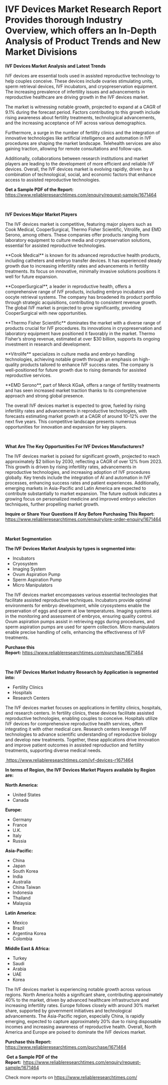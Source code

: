 <p><h1>IVF Devices Market Research Report Provides thorough Industry Overview, which offers an In-Depth Analysis of Product Trends and New Market Divisions</h1></p><p><strong>IVF Devices Market Analysis and Latest Trends</strong></p>
<p><p>IVF devices are essential tools used in assisted reproductive technology to help couples conceive. These devices include ovaries stimulating units, sperm retrieval devices, IVF incubators, and cryopreservation equipment. The increasing prevalence of infertility issues and advancements in reproductive healthcare are driving growth in the IVF devices market. </p><p>The market is witnessing notable growth, projected to expand at a CAGR of 9.1% during the forecast period. Factors contributing to this growth include rising awareness about fertility treatments, technological advancements, and the increasing acceptance of IVF across various demographics. </p><p>Furthermore, a surge in the number of fertility clinics and the integration of innovative technologies like artificial intelligence and automation in IVF procedures are shaping the market landscape. Telehealth services are also gaining traction, allowing for remote consultations and follow-ups. </p><p>Additionally, collaborations between research institutions and market players are leading to the development of more efficient and reliable IVF devices. Overall, the IVF devices market is evolving rapidly, driven by a combination of technological, social, and economic factors that enhance access to assisted reproductive technologies.</p></p>
<p><strong>Get a Sample PDF of the Report:&nbsp;</strong> <a href="https://www.reliableresearchtimes.com/enquiry/request-sample/1671464?utm_campaign=2624&utm_medium=2&utm_source=Github&utm_content=ia&utm_term=04032025&utm_id=ivf-devices">https://www.reliableresearchtimes.com/enquiry/request-sample/1671464</a></p>
<p>&nbsp;</p>
<p><strong>IVF Devices Major Market Players</strong></p>
<p><p>The IVF devices market is competitive, featuring major players such as Cook Medical, CooperSurgical, Thermo Fisher Scientific, Vitrolife, and EMD Serono, among others. These companies offer products ranging from laboratory equipment to culture media and cryopreservation solutions, essential for assisted reproductive technologies.</p><p>**Cook Medical** is known for its advanced reproductive health products, including catheters and embryo transfer devices. It has experienced steady growth due to increasing infertility rates and advancements in fertility treatments. Its focus on innovative, minimally invasive solutions positions it well for future expansion.</p><p>**CooperSurgical**, a leader in reproductive health, offers a comprehensive range of IVF products, including embryo incubators and oocyte retrieval systems. The company has broadened its product portfolio through strategic acquisitions, contributing to consistent revenue growth. The global IVF market is projected to grow significantly, providing CooperSurgical with new opportunities.</p><p>**Thermo Fisher Scientific** dominates the market with a diverse range of products crucial for IVF procedures. Its innovations in cryopreservation and laboratory equipment have positioned it favorably in the market. Thermo Fisher’s strong revenue, estimated at over $30 billion, supports its ongoing investment in research and development.</p><p>**Vitrolife** specializes in culture media and embryo handling technologies, achieving notable growth through an emphasis on high-quality products tailored to enhance IVF success rates. The company is well-positioned for future growth due to rising demands for assisted reproductive services.</p><p>**EMD Serono**, part of Merck KGaA, offers a range of fertility treatments and has seen increased market traction thanks to its comprehensive approach and strong global presence. </p><p>The overall IVF devices market is expected to grow, fueled by rising infertility rates and advancements in reproductive technologies, with forecasts estimating market growth at a CAGR of around 10-12% over the next five years. This competitive landscape presents numerous opportunities for innovation and expansion for key players.</p></p>
<p>&nbsp;</p>
<p><strong>What Are The Key Opportunities For IVF Devices Manufacturers?</strong></p>
<p><p>The IVF devices market is poised for significant growth, projected to reach approximately $2 billion by 2030, reflecting a CAGR of over 12% from 2023. This growth is driven by rising infertility rates, advancements in reproductive technologies, and increasing adoption of IVF procedures globally. Key trends include the integration of AI and automation in IVF processes, enhancing success rates and patient experiences. Additionally, emerging markets in Asia-Pacific and Latin America are expected to contribute substantially to market expansion. The future outlook indicates a growing focus on personalized medicine and improved embryo selection techniques, further propelling market growth.</p></p>
<p><strong>Inquire or Share Your Questions If Any Before Purchasing This Report:</strong> <a href="https://www.reliableresearchtimes.com/enquiry/pre-order-enquiry/1671464?utm_campaign=2624&utm_medium=2&utm_source=Github&utm_content=ia&utm_term=04032025&utm_id=ivf-devices">https://www.reliableresearchtimes.com/enquiry/pre-order-enquiry/1671464</a></p>
<p>&nbsp;</p>
<p><strong>Market Segmentation</strong></p>
<p><strong>The IVF Devices Market Analysis by types is segmented into:</strong></p>
<p><ul><li>Incubators</li><li>Cryosystem</li><li>Imaging System</li><li>Ovum Aspiration Pump</li><li>Sperm Aspiration Pump</li><li>Micro Manipulators</li></ul></p>
<p><p>The IVF devices market encompasses various essential technologies that facilitate assisted reproductive techniques. Incubators provide optimal environments for embryo development, while cryosystems enable the preservation of eggs and sperm at low temperatures. Imaging systems aid in the monitoring and assessment of embryos, ensuring quality control. Ovum aspiration pumps assist in retrieving eggs during procedures, and sperm aspiration pumps are used for sperm collection. Micro manipulators enable precise handling of cells, enhancing the effectiveness of IVF treatments.</p></p>
<p><strong>Purchase this Report:&nbsp;</strong><a href="https://www.reliableresearchtimes.com/purchase/1671464?utm_campaign=2624&utm_medium=2&utm_source=Github&utm_content=ia&utm_term=04032025&utm_id=ivf-devices">https://www.reliableresearchtimes.com/purchase/1671464</a></p>
<p>&nbsp;</p>
<p><strong>The IVF Devices Market Industry Research by Application is segmented into:</strong></p>
<p><ul><li>Fertility Clinics</li><li>Hospitals</li><li>Research Centers</li></ul></p>
<p><p>The IVF devices market focuses on applications in fertility clinics, hospitals, and research centers. In fertility clinics, these devices facilitate assisted reproductive technologies, enabling couples to conceive. Hospitals utilize IVF devices for comprehensive reproductive health services, often integrating it with other medical care. Research centers leverage IVF technologies to advance scientific understanding of reproductive biology and develop new treatments. Together, these applications drive innovation and improve patient outcomes in assisted reproduction and fertility treatments, supporting diverse medical needs.</p></p>
<p><a href="https://www.reliableresearchtimes.com/ivf-devices-r1671464?utm_campaign=2624&utm_medium=2&utm_source=Github&utm_content=ia&utm_term=04032025&utm_id=ivf-devices">&nbsp;https://www.reliableresearchtimes.com/ivf-devices-r1671464</a></p>
<p><strong>In terms of Region, the IVF Devices Market Players available by Region are:</strong></p>
<p>
    <p> <strong> North America: </strong>
        <ul>
            <li>United States</li>
            <li>Canada</li>
        </ul>
        </p> 
    <p> <strong> Europe: </strong>
        <ul>
            <li>Germany</li>
            <li>France</li>
            <li>U.K.</li>
            <li>Italy</li>
            <li>Russia</li>
        </ul>
        </p> 
    <p> <strong> Asia-Pacific: </strong>
        <ul>
            <li>China</li>
            <li>Japan</li>
            <li>South Korea</li>
            <li>India</li>
            <li>Australia</li>
            <li>China Taiwan</li>
            <li>Indonesia</li>
            <li>Thailand</li>
            <li>Malaysia</li>
        </ul>
        </p> 
    <p> <strong> Latin America: </strong>
        <ul>
            <li>Mexico</li>
            <li>Brazil</li>
            <li>Argentina Korea</li>
            <li>Colombia</li>
        </ul>
        </p> 
    <p> <strong> Middle East & Africa: </strong>
        <ul>
            <li>Turkey</li>
            <li>Saudi</li>
            <li>Arabia</li>
            <li>UAE</li>
            <li>Korea</li>
        </ul>
    </p>
    </p>
<p><p>The IVF devices market is experiencing notable growth across various regions. North America holds a significant share, contributing approximately 40% to the market, driven by advanced healthcare infrastructure and increasing infertility rates. Europe follows closely with around 30% market share, supported by government initiatives and technological advancements. The Asia-Pacific region, especially China, is rapidly emerging, expected to capture approximately 20% due to rising disposable incomes and increasing awareness of reproductive health. Overall, North America and Europe are poised to dominate the IVF devices market.</p></p>
<p><strong>Purchase this Report: </strong><a href="https://www.reliableresearchtimes.com/purchase/1671464?utm_campaign=2624&utm_medium=2&utm_source=Github&utm_content=ia&utm_term=04032025&utm_id=ivf-devices">https://www.reliableresearchtimes.com/purchase/1671464</a></p>
<p>&nbsp;<strong>Get a Sample PDF of the Report:&nbsp;&nbsp;</strong><a href="https://www.reliableresearchtimes.com/enquiry/request-sample/1671464?utm_campaign=2624&utm_medium=2&utm_source=Github&utm_content=ia&utm_term=04032025&utm_id=ivf-devices">https://www.reliableresearchtimes.com/enquiry/request-sample/1671464</a></p>
<p><strong></strong></p>
<p>Check more reports on <a href="https://www.reliableresearchtimes.com/?utm_campaign=2624&utm_medium=2&utm_source=Github&utm_content=ia&utm_term=04032025&utm_id=ivf-devices">https://www.reliableresearchtimes.com/</a></p>
